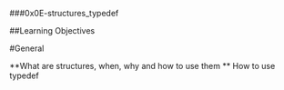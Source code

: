 ###0x0E-structures_typedef


##Learning Objectives

#General

**What are structures, when, why and how to use them
** How to use typedef
